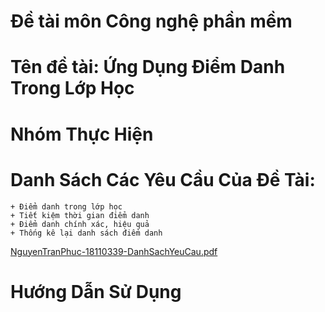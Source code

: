 
# Đề tài môn Công nghệ phần mềm
# Tên đề tài: Ứng Dụng Điểm Danh Trong Lớp Học
# Nhóm Thực Hiện

# Danh Sách Các Yêu Cầu Của Đề Tài:
    + Điểm danh trong lớp học
    + Tiết kiệm thời gian điểm danh
    + Điểm danh chính xác, hiệu quả
    + Thống kê lại danh sách điểm danh
[NguyenTranPhuc-18110339-DanhSachYeuCau.pdf](https://github.com/Nguyen-Tran-Phuc/Software-project-management/files/6142642/NguyenTranPhuc-18110339.pdf)

# Hướng Dẫn Sử Dụng
